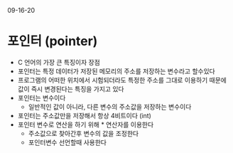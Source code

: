 09-16-20

# 포인터 (pointer)
* C 언어의 가장 큰 특징이자 장점
* 포인터는 특정 데이터가 저장된 메모리의 주소를 저장하는 변수라고 할수있다 
* 프로그램의 어떠한 위치에서 시험되더라도 특정한 주소를 그대로 이용하기 때문에 값이 즉시 변경된다는 특징을 가지고 있다 
* 포인터는 변수이다 
    * 일반적인 값이 아니라, 다른 변수의 주소값을 저장하는 변수이다 
* 포인터는 주소값만을 저장해서 항상 4비트이다 (int)    
* 포인터 변수로 연산을 하기 위해 * 연산자를 이용한다 
    * 주소값으로 찾아간후 변수의 값을 조정한다 
    * 포인터변수 선언할때 사용한다 